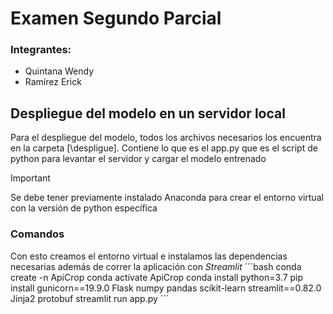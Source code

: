 # Examen Segundo Parcial
### Integrantes:  
- Quintana Wendy
- Ramírez Erick

## Despliegue del modelo en un servidor local
Para el despliegue del modelo, todos los archivos necesarios los encuentra en la carpeta [\despligue].
Contiene lo que es el app.py que es el script de python para levantar el servidor y cargar el modelo entrenado
> [!IMPORTANT]
> Se debe tener previamente instalado Anaconda para crear el entorno virtual con la versión de python específica

### Comandos
Con esto creamos el entorno virtual e instalamos las dependencias necesarias además de correr la aplicación con *Streamlit*
´´´bash
conda create -n ApiCrop
conda activate ApiCrop
conda install python=3.7
pip install gunicorn==19.9.0 Flask numpy pandas scikit-learn streamlit==0.82.0 Jinja2 protobuf
streamlit run app.py
´´´
